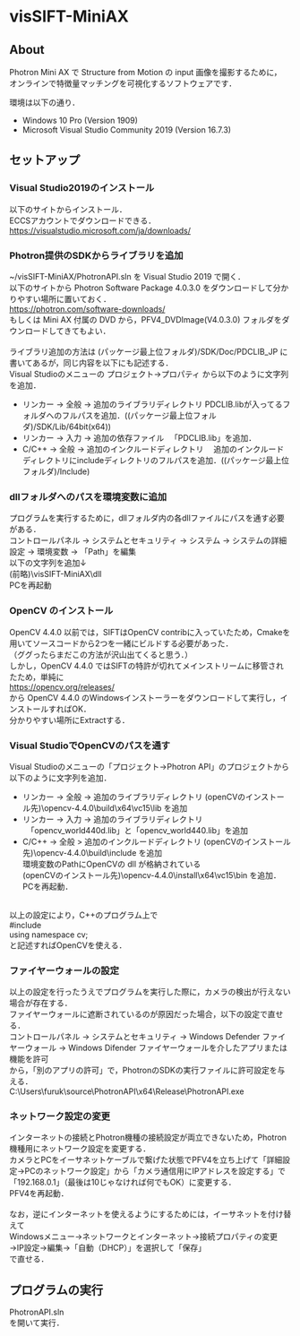 # visSIFT-MiniAX
## About
Photron Mini AX で Structure from Motion の input 画像を撮影するために，<br>
オンラインで特徴量マッチングを可視化するソフトウェアです．
  
環境は以下の通り．  
- Windows 10 Pro (Version 1909)
- Microsoft Visual Studio Community 2019 (Version 16.7.3)

## セットアップ
### Visual Studio2019のインストール
以下のサイトからインストール．<br>
ECCSアカウントでダウンロードできる．<br>
https://visualstudio.microsoft.com/ja/downloads/

### Photron提供のSDKからライブラリを追加
~/visSIFT-MiniAX/PhotronAPI.sln を Visual Studio 2019 で開く．<br>
以下のサイトから Photron Software Package 4.0.3.0 をダウンロードして分かりやすい場所に置いておく．<br>
https://photron.com/software-downloads/ <br>
もしくは Mini AX 付属の DVD から，PFV4_DVDImage(V4.0.3.0) フォルダをダウンロードしてきてもよい．<br>
<br>
ライブラリ追加の方法は (パッケージ最上位フォルダ)/SDK/Doc/PDCLIB_JP に書いてあるが，同じ内容を以下にも記述する．<br>
Visual Studioのメニューの プロジェクト->プロパティ から以下のように文字列を追加．<br>
- リンカー -> 全般 -> 追加のライブラリディレクトリ
PDCLIB.libが入ってるフォルダへのフルパスを追加．((パッケージ最上位フォルダ)/SDK/Lib/64bit(x64))
- リンカー -> 入力 -> 追加の依存ファイル
　「PDCLIB.lib」を追加．
- C/C++ -> 全般 -> 追加のインクルードディレクトリ
　追加のインクルード ディレクトリにincludeディレクトリのフルパスを追加．((パッケージ最上位フォルダ)/Include)

### dllフォルダへのパスを環境変数に追加
プログラムを実行するために，dllフォルダ内の各dllファイルにパスを通す必要がある．<br>
コントロールパネル → システムとセキュリティ → システム → システムの詳細設定 → 環境変数 → 「Path」を編集<br>
以下の文字列を追加↓<br>
(前略)\visSIFT-MiniAX\dll<br>
PCを再起動<br>

### OpenCV のインストール
OpenCV 4.4.0 以前では，SIFTはOpenCV contribに入っていたため，Cmakeを用いてソースコードから2つを一緒にビルドする必要があった．<br>
（ググったらまだこの方法が沢山出てくると思う．）<br>
しかし，OpenCV 4.4.0 ではSIFTの特許が切れてメインストリームに移管されたため，単純に<br>
https://opencv.org/releases/ <br>
から OpenCV 4.4.0 のWindowsインストーラーをダウンロードして実行し，インストールすればOK．<br>
分かりやすい場所にExtractする．

### Visual StudioでOpenCVのパスを通す
Visual Studioのメニューの「プロジェクト→Photron API」のプロジェクトから以下のように文字列を追加．<br>
- リンカー -> 全般 -> 追加のライブラリディレクトリ
(openCVのインストール先)\opencv-4.4.0\build\x64\vc15\lib を追加
- リンカー -> 入力 -> 追加のライブラリディレクトリ
　「opencv_world440d.lib」と「opencv_world440.lib」を追加
- C/C++ -> 全般 > 追加のインクルードディレクトリ
(openCVのインストール先)\opencv-4.4.0\build\include を追加 <br>
環境変数のPathにOpenCVの dll が格納されている<br>
(openCVのインストール先)\opencv-4.4.0\install\x64\vc15\bin を追加．<br>
PCを再起動．<br>
<br>
以上の設定により，C++のプログラム上で<br>
#include <opencv2/opencv.hpp> <br>
using namespace cv; <br>
と記述すればOpenCVを使える．

### ファイヤーウォールの設定
以上の設定を行ったうえでプログラムを実行した際に，カメラの検出が行えない場合が存在する．<br>
ファイヤーウォールに遮断されているのが原因だった場合，以下の設定で直せる．<br>
コントロールパネル → システムとセキュリティ → Windows Defender ファイヤーウォール → Windows Difender ファイヤーウォールを介したアプリまたは機能を許可<br>
から，「別のアプリの許可」で，PhotronのSDKの実行ファイルに許可設定を与える．<br>
C:\Users\furuk\source\PhotronAPI\x64\Release\PhotronAPI.exe <br>

### ネットワーク設定の変更
インターネットの接続とPhotron機種の接続設定が両立できないため，Photron機種用にネットワーク設定を変更する．<br>
カメラとPCをイーサネットケーブルで繋げた状態でPFV4を立ち上げて「詳細設定→PCのネットワーク設定」から「カメラ通信用にIPアドレスを設定する」で「192.168.0.1」（最後は10じゃなければ何でもOK）に変更する．<br>
PFV4を再起動．<br>
<br>
なお，逆にインターネットを使えるようにするためには，イーサネットを付け替えて<br>
Windowsメニュー→ネットワークとインターネット→接続プロパティの変更→IP設定→編集→「自動（DHCP）」を選択して「保存」<br>
で直せる．

## プログラムの実行
PhotronAPI.sln <br>
を開いて実行．
